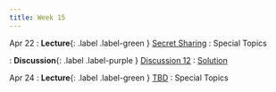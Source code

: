 ```yaml
---
title: Week 15
---
```


Apr 22
: **Lecture**{: .label .label-green } [Secret Sharing](/assets/lecture_slides/lec23.pdf)
    : Special Topics

: **Discussion**{: .label .label-purple } [Discussion 12](/assets/discussion/disc12.pdf)
    : [Solution](/assets/discussion/disc12-sol.pdf)

Apr 24
: **Lecture**{: .label .label-green } [TBD](/assets/lecture_slides/lec24.pdf)
    : Special Topics


